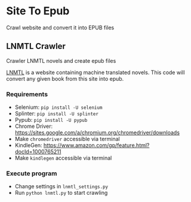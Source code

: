 # Site To Epub

Crawl website and convert it into EPUB files

## LNMTL Crawler

Crawler LNMTL novels and create epub files

[LNMTL](https://lnmtl.com) is a website containing machine translated
novels. This code will convert any given book from this site into epub.

### Requirements

- Selenium: `pip install -U selenium`
- Splinter: `pip install -U splinter`
- Pypub: `pip install -U pypub`
- Chrome Driver: https://sites.google.com/a/chromium.org/chromedriver/downloads
- Make `chromedriver` accessible via terminal
- KindleGen: https://www.amazon.com/gp/feature.html?docId=1000765211
- Make `kindlegen` accessible via terminal

### Execute program

- Change settings in `lnmtl_settings.py`
- Run `python lnmtl.py` to start crawling
